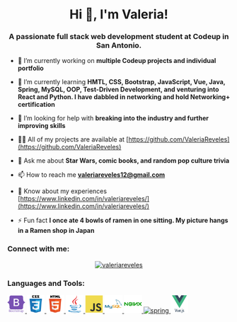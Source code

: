 <h1 align="center">Hi 👋, I'm Valeria!</h1>
<h3 align="center">A passionate full stack web development student at Codeup in San Antonio.</h3>

- 🔭 I’m currently working on **multiple Codeup projects and individual portfolio**

- 🌱 I’m currently learning **HMTL, CSS, Bootstrap, JavaScript, Vue, Java, Spring, MySQL, OOP, Test-Driven Development, and venturing into React and Python. I have dabbled in networking and hold Networking+ certification**

- 🤝 I’m looking for help with **breaking into the industry and further improving skills**

- 👨‍💻 All of my projects are available at [https://github.com/ValeriaReveles](https://github.com/ValeriaReveles)

- 💬 Ask me about **Star Wars, comic books, and random pop culture trivia**

- 📫 How to reach me **valeriareveles12@gmail.com**

- 📄 Know about my experiences [https://www.linkedin.com/in/valeriareveles/](https://www.linkedin.com/in/valeriareveles/)

- ⚡ Fun fact **I once ate 4 bowls of ramen in one sitting. My picture hangs in a Ramen shop in Japan**

<h3 align="left">Connect with me:</h3>
<p align="center">
<a href="https://linkedin.com/in/valeriareveles" target="blank"><img align="center" src="https://raw.githubusercontent.com/rahuldkjain/github-profile-readme-generator/master/src/images/icons/Social/linked-in-alt.svg" alt="valeriareveles" height="30" width="40" /></a>
</p>

<h3 align="left">Languages and Tools:</h3>
<p align="left"> <a href="https://getbootstrap.com" target="_blank" rel="noreferrer"> <img src="https://raw.githubusercontent.com/devicons/devicon/master/icons/bootstrap/bootstrap-plain-wordmark.svg" alt="bootstrap" width="40" height="40"/> </a> <a href="https://www.w3schools.com/css/" target="_blank" rel="noreferrer"> <img src="https://raw.githubusercontent.com/devicons/devicon/master/icons/css3/css3-original-wordmark.svg" alt="css3" width="40" height="40"/> </a> <a href="https://www.w3.org/html/" target="_blank" rel="noreferrer"> <img src="https://raw.githubusercontent.com/devicons/devicon/master/icons/html5/html5-original-wordmark.svg" alt="html5" width="40" height="40"/> </a> <a href="https://www.java.com" target="_blank" rel="noreferrer"> <img src="https://raw.githubusercontent.com/devicons/devicon/master/icons/java/java-original.svg" alt="java" width="40" height="40"/> </a> <a href="https://developer.mozilla.org/en-US/docs/Web/JavaScript" target="_blank" rel="noreferrer"> <img src="https://raw.githubusercontent.com/devicons/devicon/master/icons/javascript/javascript-original.svg" alt="javascript" width="40" height="40"/> </a> <a href="https://www.mysql.com/" target="_blank" rel="noreferrer"> <img src="https://raw.githubusercontent.com/devicons/devicon/master/icons/mysql/mysql-original-wordmark.svg" alt="mysql" width="40" height="40"/> </a> <a href="https://www.nginx.com" target="_blank" rel="noreferrer"> <img src="https://raw.githubusercontent.com/devicons/devicon/master/icons/nginx/nginx-original.svg" alt="nginx" width="40" height="40"/> </a> <a href="https://spring.io/" target="_blank" rel="noreferrer"> <img src="https://www.vectorlogo.zone/logos/springio/springio-icon.svg" alt="spring" width="40" height="40"/> </a> <a href="https://vuejs.org/" target="_blank" rel="noreferrer"> <img src="https://raw.githubusercontent.com/devicons/devicon/master/icons/vuejs/vuejs-original-wordmark.svg" alt="vuejs" width="40" height="40"/> </a> </p>
